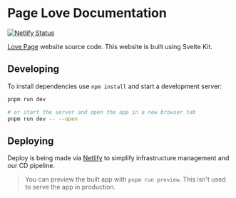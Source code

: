# Page Love Documentation

[![Netlify Status](https://api.netlify.com/api/v1/badges/1aa4f080-908b-479b-b141-d2efd663d58b/deploy-status)](https://app.netlify.com/sites/lovepage/deploys)

[Love Page](https://www.lovepage.one/) website source code. This website is built using Svelte Kit.

## Developing

To install dependencies use `npm install` and start a development server:

```bash
pnpm run dev

# or start the server and open the app in a new browser tab
pnpm run dev -- --open
```

## Deploying

Deploy is being made via [Netlify](https://www.netlify.com/) to simplify infrastructure management and our CD pipeline.


> You can preview the built app with `pnpm run preview`. This isn't used to serve the app in production.
